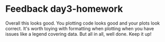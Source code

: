 # Feedback day3-homework

Overall this looks good. You plotting code looks good and your plots look correct. It's worth toying with formatting when plotting when you have issues like a legend covering data. But all in all, well done. Keep it up!